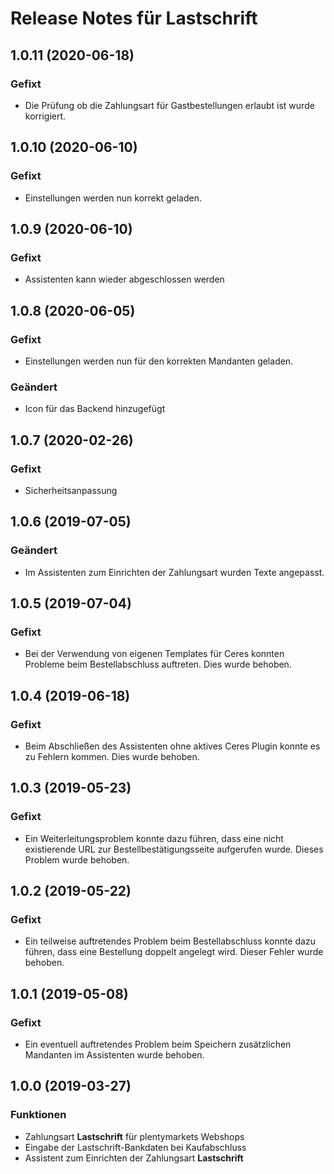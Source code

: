 # Release Notes für Lastschrift

## 1.0.11 (2020-06-18)

### Gefixt
- Die Prüfung ob die Zahlungsart für Gastbestellungen erlaubt ist wurde korrigiert.


## 1.0.10 (2020-06-10)

### Gefixt
- Einstellungen werden nun korrekt geladen.

## 1.0.9 (2020-06-10)

### Gefixt
- Assistenten kann wieder abgeschlossen werden

## 1.0.8 (2020-06-05)

### Gefixt
- Einstellungen werden nun für den korrekten Mandanten geladen.

### Geändert
- Icon für das Backend hinzugefügt

## 1.0.7 (2020-02-26)

### Gefixt
- Sicherheitsanpassung

## 1.0.6 (2019-07-05)

### Geändert

- Im Assistenten zum Einrichten der Zahlungsart wurden Texte angepasst.

## 1.0.5 (2019-07-04)

### Gefixt

- Bei der Verwendung von eigenen Templates für Ceres konnten Probleme beim Bestellabschluss auftreten. Dies wurde behoben.

## 1.0.4 (2019-06-18)

### Gefixt

- Beim Abschließen des Assistenten ohne aktives Ceres Plugin konnte es zu Fehlern kommen. Dies wurde behoben.

## 1.0.3 (2019-05-23)

### Gefixt

- Ein Weiterleitungsproblem konnte dazu führen, dass eine nicht existierende URL zur Bestellbestätigungsseite aufgerufen wurde. Dieses Problem wurde behoben.

## 1.0.2 (2019-05-22)

### Gefixt

- Ein teilweise auftretendes Problem beim Bestellabschluss konnte dazu führen, dass eine Bestellung doppelt angelegt wird. Dieser Fehler wurde behoben.

## 1.0.1 (2019-05-08)

### Gefixt

- Ein eventuell auftretendes Problem beim Speichern zusätzlichen Mandanten im Assistenten wurde behoben.

## 1.0.0 (2019-03-27)

### Funktionen

- Zahlungsart **Lastschrift** für plentymarkets Webshops
- Eingabe der Lastschrift-Bankdaten bei Kaufabschluss
- Assistent zum Einrichten der Zahlungsart **Lastschrift**
